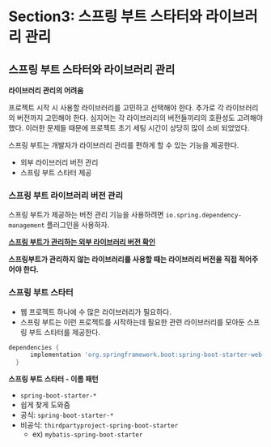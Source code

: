 # Section3: 스프링 부트 스타터와 라이브러리 관리

## 스프링 부트 스타터와 라이브러리 관리

**라이브러리 관리의 어려움**

프로젝트 시작 시 사용할 라이브러리를 고민하고 선택해야 한다. 추가로 각 라이브러리의 버전까지 고민해야 한다. 심지어는 각 라이브러리의 버전들끼리의 호환성도 고려해야 했다. 이러한 문제들 때문에 프로젝트 초기 세팅 시간이 상당히 많이 소비 되었었다.

스프링 부트는 개발자가 라이브러리 관리를 편하게 할 수 있는 기능을 제공한다.

- 외부 라이브러리 버전 관리
- 스프링 부트 스타터 제공

### 스프링 부트 라이브러리 버전 관리

스프링 부트가 제공하는 버전 관리 기능을 사용하려면 `io.spring.dependency-management` 플러그인을 사용하자.

[**스프링 부트가 관리하는 외부 라이브러리 버전 확인**](https://docs.spring.io/spring-boot/docs/current/reference/html/dependency-versions.html#appendix.dependency-versions.coordinates)

**스프링부트가 관리하지 않는 라이브러리를 사용할 때는 라이브러리 버전을 직접 적어주어야 한다.**

### 스프링 부트 스타터

- 웹 프로젝트 하나에 수 많은 라이브러리가 필요하다.
- 스프링 부트는 이런 프로젝트를 시작하는데 필요한 관련 라이브러리를 모아둔 스프링 부트 스타터를 제공한다.

```groovy
dependencies {
      implementation 'org.springframework.boot:spring-boot-starter-web'
  }
```

**스프링 부트 스타터 - 이름 패턴**

- `spring-boot-starter-*`
- 쉽게 찾게 도와줌
- 공식: `spring-boot-starter-*`
- 비공식: `thirdpartyproject-spring-boot-starter`
    - ex) `mybatis-spring-boot-starter`
